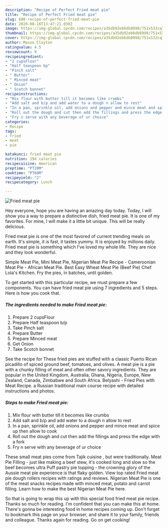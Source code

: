 ```yaml
---
description: "Recipe of Perfect Fried meat pie"
title: "Recipe of Perfect Fried meat pie"
slug: 600-recipe-of-perfect-fried-meat-pie
date: 2020-08-16T13:47:21.030Z
image: https://img-global.cpcdn.com/recipes/a35db92eb6db8998/751x532cq70/fried-meat-pie-recipe-main-photo.jpg
thumbnail: https://img-global.cpcdn.com/recipes/a35db92eb6db8998/751x532cq70/fried-meat-pie-recipe-main-photo.jpg
cover: https://img-global.cpcdn.com/recipes/a35db92eb6db8998/751x532cq70/fried-meat-pie-recipe-main-photo.jpg
author: Mason Clayton
ratingvalue: 4.5
reviewcount: 9
recipeingredient:
- "2 cupsFlour"
- "Half teaspoon bp"
- "Pinch salt"
- " Butter"
- " Minced meat"
- " Onion"
- " Scotch bonnet"
recipeinstructions:
- "Mix flour with butter till it becomes like crumbs"
- "Add salt and b/p and add water to a dough n allow to rest"
- "In a pan, sprinkle oil, add onions and pepper and mince meat and spice up then allow to cook"
- "Roll out the dough and cut then add the fillings and press the edge with a fork"
- "Fry n serve with any beverage of ur choice"
categories:
- Recipe
tags:
- fried
- meat
- pie

katakunci: fried meat pie 
nutrition: 194 calories
recipecuisine: American
preptime: "PT20M"
cooktime: "PT60M"
recipeyield: "2"
recipecategory: Lunch

---
```



![Fried meat pie](https://img-global.cpcdn.com/recipes/a35db92eb6db8998/751x532cq70/fried-meat-pie-recipe-main-photo.jpg)

Hey everyone, hope you are having an amazing day today. Today, I will show you a way to prepare a distinctive dish, fried meat pie. It is one of my favorites. For mine, I will make it a little bit unique. This will be really delicious.

Fried meat pie is one of the most favored of current trending meals on earth. It's simple, it is fast, it tastes yummy. It is enjoyed by millions daily. Fried meat pie is something which I've loved my whole life. They are nice and they look wonderful.

Simple Meat Pie, Mini Meat Pie, Nigerian Meat Pie Recipe - Cameroonian Meat Pie - African Meat Pie. Best Easy Wheat Meat Pie (Beef Pie) Chef Lola&#39;s Kitchen. Fry the pies, in batches, until golden.


To get started with this particular recipe, we must prepare a few components. You can have fried meat pie using 7 ingredients and 5 steps. Here is how you cook that.

<!--inarticleads1-->

##### The ingredients needed to make Fried meat pie:

1. Prepare 2 cupsFlour
1. Prepare Half teaspoon b/p
1. Take Pinch salt
1. Prepare  Butter
1. Prepare  Minced meat
1. Get  Onion
1. Take  Scotch bonnet


See the recipe for These fried pies are stuffed with a classic Puerto Rican picadillo of spiced ground beef, tomatoes, and olives. A meat pie is a pie with a chunky filling of meat and often other savory ingredients. They are popular in the United Kingdom, Australia, Ghana, Nigeria, Europe, New Zealand, Canada, Zimbabwe and South Africa. Belyashi - Fried Pies with Meat Recipe. a Russian traditional main course recipe with detailed instructions and photos. 

<!--inarticleads2-->

##### Steps to make Fried meat pie:

1. Mix flour with butter till it becomes like crumbs
1. Add salt and b/p and add water to a dough n allow to rest
1. In a pan, sprinkle oil, add onions and pepper and mince meat and spice up then allow to cook
1. Roll out the dough and cut then add the fillings and press the edge with a fork
1. Fry n serve with any beverage of ur choice


These small meat pies come from Tajik cuisine , but were traditionally. Meat Pie Filling - just like making a beef stew, it&#39;s cooked long and slow so the beef becomes ultra Puff pastry pie topping - the crowning glory of the Aussie meat pie experience is that flaky golden. View top rated Fried meat pie dough rollers recipes with ratings and reviews. Nigerian Meat Pie is one of the meat snacks recipes made with minced meat, potato and carrot filling. Learn how to make the best Nigerian Meat Pie here. 

So that is going to wrap this up with this special food fried meat pie recipe. Thanks so much for reading. I'm confident that you can make this at home. There's gonna be interesting food in home recipes coming up. Don't forget to bookmark this page on your browser, and share it to your family, friends and colleague. Thanks again for reading. Go on get cooking!

